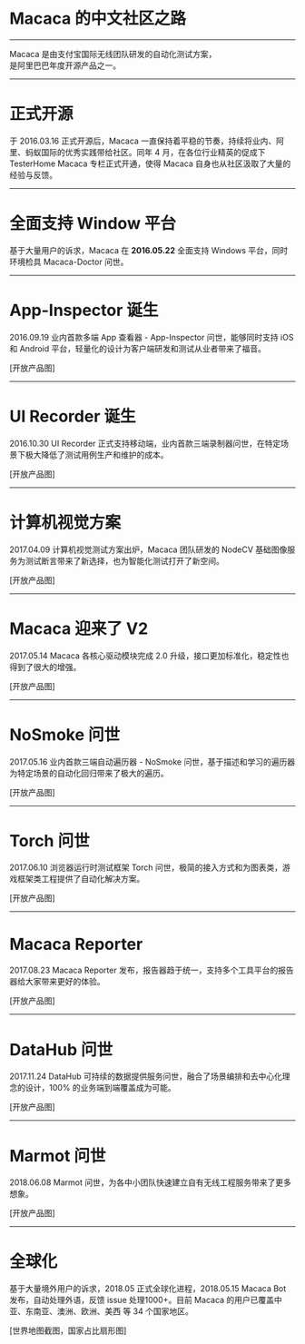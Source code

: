 # Macaca 的中文社区之路

- - -

Macaca 是由支付宝国际无线团队研发的自动化测试方案，<br/>
是阿里巴巴年度开源产品之一。

- - -

# 正式开源

于 2016.03.16 正式开源后，Macaca 一直保持着平稳的节奏，持续将业内、阿里、蚂蚁国际的优秀实践带给社区。同年 4 月，在各位行业精英的促成下 TesterHome Macaca 专栏正式开通，使得 Macaca 自身也从社区汲取了大量的经验与反馈。

- - -

# 全面支持 Window 平台

基于大量用户的诉求，Macaca 在 **2016.05.22** 全面支持 Windows 平台，同时环境检具 Macaca-Doctor 问世。

- - -

# App-Inspector 诞生

2016.09.19 业内首款多端 App 查看器 - App-Inspector 问世，能够同时支持 iOS 和 Android 平台，轻量化的设计为客户端研发和测试从业者带来了福音。

[开放产品图]

- - -

# UI Recorder 诞生

2016.10.30 UI Recorder 正式支持移动端，业内首款三端录制器问世，在特定场景下极大降低了测试用例生产和维护的成本。

[开放产品图]

- - -

# 计算机视觉方案

2017.04.09 计算机视觉测试方案出炉，Macaca 团队研发的 NodeCV 基础图像服务为测试断言带来了新选择，也为智能化测试打开了新空间。

[开放产品图]

- - -

# Macaca 迎来了 V2

2017.05.14 Macaca 各核心驱动模块完成 2.0 升级，接口更加标准化，稳定性也得到了很大的增强。

[开放产品图]

- - -

# NoSmoke 问世

2017.05.16 业内首款三端自动遍历器 - NoSmoke 问世，基于描述和学习的遍历器为特定场景的自动化回归带来了极大的遍历。

[开放产品图]

- - -

# Torch 问世

2017.06.10 浏览器运行时测试框架 Torch 问世，极简的接入方式和为图表类，游戏框架类工程提供了自动化解决方案。

[开放产品图]

- - -

# Macaca Reporter

2017.08.23 Macaca Reporter 发布，报告器趋于统一，支持多个工具平台的报告器给大家带来更好的体验。

[开放产品图]

- - -

# DataHub 问世

2017.11.24 DataHub 可持续的数据提供服务问世，融合了场景编排和去中心化理念的设计，100% 的业务端到端覆盖成为可能。

[开放产品图]

- - -

# Marmot 问世

2018.06.08 Marmot 问世，为各中小团队快速建立自有无线工程服务带来了更多想象。

[开放产品图]

- - -

# 全球化

基于大量境外用户的诉求，2018.05 正式全球化进程，2018.05.15 Macaca Bot 发布，自动处理外语，反馈 issue 处理1000+。目前 Macaca 的用户已覆盖中亚、东南亚、澳洲、欧洲、美西 等 34 个国家地区。

[世界地图截图，国家占比扇形图]
